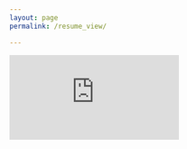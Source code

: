 ```yaml
---
layout: page
permalink: /resume_view/

---
```


<embed src="https://github.com/Gaurav-Pande/gaurav-pande.github.io/blob/master/assets/Gaurav_pande_Machine_learning_ft_v2.pdf" type="application/pdf">
